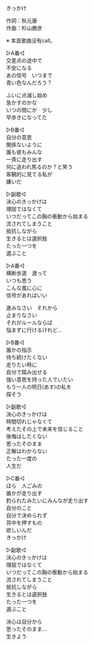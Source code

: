 きっかけ  
  
作詞：秋元康  
作曲：杉山勝彦  
  
※ 本首歌曲没有call。  
  
▷A番◁  
交差点の途中で  
不安になる  
あの信号　いつまで  
青い色なんだろう？  
  
ふいに点滅し始め  
急かすのかな  
いつの間にか　少し  
早歩きになってた  
  
▷B番◁  
自分の意思  
関係ないように  
誰も彼もみんな  
一斉に走り出す  
何に追われ焦るのか？と笑う  
客観的に見てる私が  
嫌いだ  
  
▷副歌◁  
決心のきっかけは  
理屈ではなくて  
いつだってこの胸の衝動から始まる  
流されてしまうこと  
抵抗しながら  
生きるとは選択肢  
たった一つを  
選ぶこと  
  
▷A番◁  
横断歩道　渡って  
いつも思う  
こんな風に心に  
信号があればいい  
  
進みなさい　それから  
止まりなさい  
それがルールならば  
悩まずに行けるけれど…  
  
▷B番◁  
誰かの指示  
待ち続けたくない  
走りたい時に  
自分で踏み出せる  
強い意思を持った人でいたい  
もう一人の明日(あす)の私を  
探そう  
  
▷副歌◁  
決心のきっかけは  
時間切れじゃなくて  
考えたその上で未来を信じること  
後悔はしたくない  
思ったそのまま  
正解はわからない  
たった一度の  
人生だ  
  
▷C番◁  
ほら　人ごみの  
誰かが走り出す  
釣られたみたいにみんなが走り出す  
自分のこと  
自分で決められず  
背中を押すもの  
欲しいんだ  
きっかけ  
  
▷副歌◁  
決心のきっかけは  
理屈ではなくて  
いつだってこの胸の衝動から始まる  
流されてしまうこと  
抵抗しながら  
生きるとは選択肢  
たった一つを  
選ぶこと  
  
決心は自分から  
思ったそのまま…  
生きよう  
